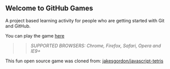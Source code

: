 ## Welcome to GitHub Games

A project based learning activity for people who are getting started with Git and GitHub.

You can play the game [here](https://saurabhjoshi17.github.io/github-games/)

>> _*SUPPORTED BROWSERS*: Chrome, Firefox, Safari, Opera and IE9+_

This fun open source game was cloned from: [jakesgordon/javascript-tetris](https://github.com/jakesgordon/javascript-tetris)
